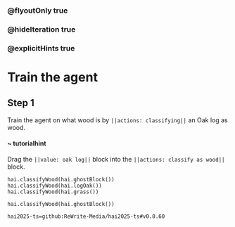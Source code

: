 ### @flyoutOnly true
### @hideIteration true
### @explicitHints true

# Train the agent

## Step 1
Train the agent on what wood is by ``||actions: classifying||`` an Oak log as wood.

#### ~ tutorialhint 
Drag the ``||value: oak log||`` block into the ``||actions: classify as wood||`` block.
```ghost
hai.classifyWood(hai.ghostBlock())
hai.classifyWood(hai.logOak())
hai.classifyWood(hai.grass()) 
```
```template
hai.classifyWood(hai.ghostBlock())
```
```package
hai2025-ts=github:ReWrite-Media/hai2025-ts#v0.0.60
```
